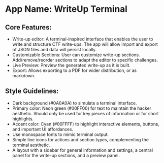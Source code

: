 # **App Name**: WriteUp Terminal

## Core Features:

- Write-up editor: A terminal-inspired interface that enables the user to write and structure CTF write-ups. The app will allow import and export of JSON files and data will persist locally.
- Customizable Sections: User can customize write-up sections. Add/remove/reorder sections to adapt the editor to specific challenges.
- Live Preview: Preview the generated write-up as it is built.
- Export: Allows exporting to a PDF for wider distribution, or as markdown.

## Style Guidelines:

- Dark background (#0A0A0A) to simulate a terminal interface.
- Primary color: Neon green (#00FF00) for text to maintain the hacker aesthetic. Should only be used for key pieces of information or for short highlights.
- Accent color: Cyan (#00FFFF) to highlight interactive elements, buttons, and important UI affordances.
- Use monospace fonts to mimic terminal output.
- Simple line icons for actions and section types, complementing the terminal aesthetic.
- A layout with a sidebar for general information and settings, a central panel for the write-up sections, and a preview panel.